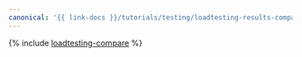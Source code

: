 ```yaml
---
canonical: '{{ link-docs }}/tutorials/testing/loadtesting-results-compare.md'
---
```


{% include [loadtesting-compare](../../_tutorials/dev/loadtesting-results-compare.md) %}